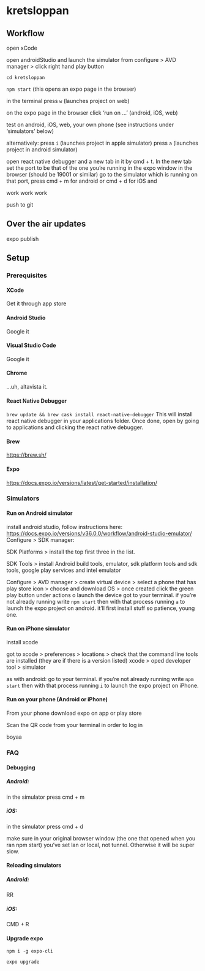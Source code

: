 # kretsloppan

## Workflow

open xCode

open androidStudio and launch the simulator from configure > AVD manager > click right hand play button

`cd kretsloppan`

`npm start` (this opens an expo page in the browser)

in the terminal press `w` (launches project on web)

on the expo page in the browser click ‘run on …’ (android, iOS, web)

test on android, iOS, web, your own phone (see instructions under ‘simulators’ below)

alternatively:
press `i` (launches project in apple simulator)
press `a` (launches project in android simulator)

open react native debugger and a new tab in it by cmd + t.
In the new tab set the port to be that of the one you’re running in the expo window in the browser (should be 19001 or similar)
go to the simulator which is running on that port, press cmd + m for android or cmd + d for iOS and

work work work

push to git

## Over the air updates

expo publish

## Setup

### Prerequisites

#### XCode

Get it through app store

#### Android Studio

Google it

#### Visual Studio Code

Google it

#### Chrome

…uh, altavista it.

#### React Native Debugger

`brew update && brew cask install react-native-debugger`
This will install react native debugger in your applications folder.
Once done, open by going to applications and clicking the react native debugger.

#### Brew

https://brew.sh/

#### Expo

https://docs.expo.io/versions/latest/get-started/installation/

### Simulators

#### Run on Android simulator

install android studio, follow instructions here: https://docs.expo.io/versions/v36.0.0/workflow/android-studio-emulator/
Configure > SDK manager:

SDK Platforms > install the top first three in the list.

SDK Tools > install Android build tools, emulator, sdk platform tools and sdk tools, google play services and intel emulator

Configure > AVD manager > create virtual device > select a phone that has play store icon > choose and download OS > once created click the green play button under actions o launch the device
got to your terminal.
if you’re not already running write `npm start` then with that process running `a` to launch the expo project on android. it’ll first install stuff so patience, young one.

#### Run on iPhone simulator

install xcode

got to xcode > preferences > locations > check that the command line tools are installed (they are if there is a version listed)
xcode > oped developer tool > simulator

as with android: go to your terminal. if you’re not already running write `npm start` then with that process running `i` to launch the expo project on iPhone.

#### Run on your phone (Android or iPhone)

From your phone download expo on app or play store

Scan the QR code from your terminal in order to log in

boyaa

### FAQ

#### Debugging

##### Android:

in the simulator press cmd + m

##### iOS:

in the simulator press cmd + d

make sure in your original browser window (the one that opened when you ran npm start) you’ve set lan or local, not tunnel. Otherwise it will be super slow.

#### Reloading simulators

##### Android:

RR

##### iOS:

CMD + R

#### Upgrade expo

`npm i -g expo-cli`

`expo upgrade`
